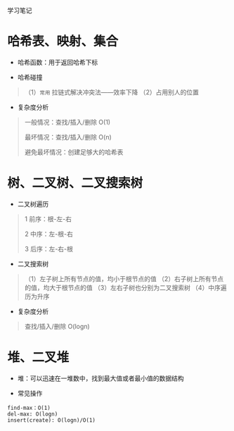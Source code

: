 学习笔记
# 哈希表、映射、集合
* 哈希函数：用于返回哈希下标

* 哈希碰撞
>（1）`常用` 拉链式解决冲突法——效率下降
>（2）占用别人的位置

* 复杂度分析
> 一般情况：查找/插入/删除 O(1)
>
> 最坏情况：查找/插入/删除 O(n)
>
> 避免最坏情况：创建足够大的哈希表

# 树、二叉树、二叉搜索树
* 二叉树遍历
> 1 前序：根-左-右
>
> 2 中序：左-根-右
>
> 3 后序：左-右-根

* 二叉搜索树
> （1）左子树上所有节点的值，均小于根节点的值
> （2）右子树上所有节点的值，均大于根节点的值
> （3）左右子树也分别为二叉搜索树
> （4）中序遍历为升序

* 复杂度分析
> 查找/插入/删除 O(logn)

# 堆、二叉堆
* 堆：可以迅速在一堆数中，找到最大值或者最小值的数据结构

* 常见操作
```cassandraql
find-max：O(1)
del-max: O(logn)
insert(create): O(logn)/O(1)
```


